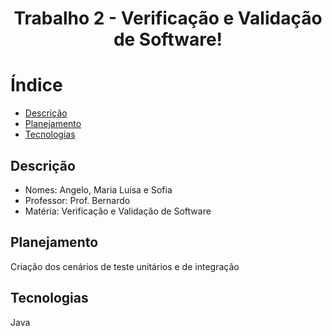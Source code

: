 
<h1 align="center"> Trabalho 2 - Verificação e Validação de Software! </h1>

# Índice

- [Descrição](#Descrição)
- [Planejamento](#Planejamento)
- [Tecnologias](#Tecnologias)


## Descrição
- Nomes: Angelo, Maria Luísa e Sofia
- Professor: Prof. Bernardo
- Matéria: Verificação e Validação de Software


## Planejamento
Criação dos cenários de teste unitários e de integração


## Tecnologias
Java
